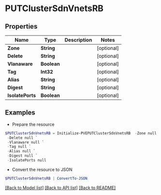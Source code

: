 # PUTClusterSdnVnetsRB
## Properties

Name | Type | Description | Notes
------------ | ------------- | ------------- | -------------
**Zone** | **String** |  | [optional] 
**Delete** | **String** |  | [optional] 
**Vlanaware** | **Boolean** |  | [optional] 
**Tag** | **Int32** |  | [optional] 
**Alias** | **String** |  | [optional] 
**Digest** | **String** |  | [optional] 
**IsolatePorts** | **Boolean** |  | [optional] 

## Examples

- Prepare the resource
```powershell
$PUTClusterSdnVnetsRB = Initialize-PVEPUTClusterSdnVnetsRB  -Zone null `
 -Delete null `
 -Vlanaware null `
 -Tag null `
 -Alias null `
 -Digest null `
 -IsolatePorts null
```

- Convert the resource to JSON
```powershell
$PUTClusterSdnVnetsRB | ConvertTo-JSON
```

[[Back to Model list]](../README.md#documentation-for-models) [[Back to API list]](../README.md#documentation-for-api-endpoints) [[Back to README]](../README.md)


